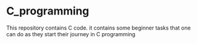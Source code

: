 # C_programming
This repository contains C code.
it contains some beginner tasks that one can do as they start their journey in C programming
